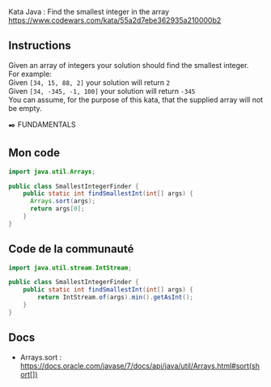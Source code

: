 Kata Java : Find the smallest integer in the array https://www.codewars.com/kata/55a2d7ebe362935a210000b2

## Instructions
Given an array of integers your solution should find the smallest integer.  
For example:  
Given `[34, 15, 88, 2]` your solution will return `2`  
Given `[34, -345, -1, 100]` your solution will return `-345`  
You can assume, for the purpose of this kata, that the supplied array will not be empty.

✒️ FUNDAMENTALS

## Mon code
```java
import java.util.Arrays;

public class SmallestIntegerFinder {
    public static int findSmallestInt(int[] args) {
      Arrays.sort(args);
      return args[0];
    }
}
```

## Code de la communauté
```java
import java.util.stream.IntStream;

public class SmallestIntegerFinder {
    public static int findSmallestInt(int[] args) {
        return IntStream.of(args).min().getAsInt();
    }
}
```

## Docs
- Arrays.sort : https://docs.oracle.com/javase/7/docs/api/java/util/Arrays.html#sort(short[])

